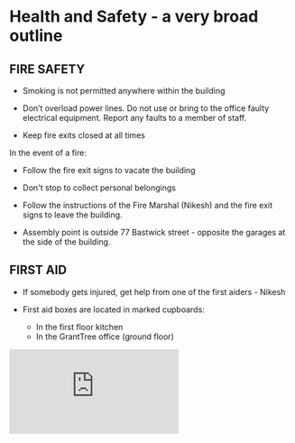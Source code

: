 Health and Safety - a very broad outline
========


FIRE SAFETY
------

* Smoking is not permitted anywhere within the building

* Don’t overload power lines. Do not use or bring to the office faulty electrical equipment. Report any faults to a member of staff.

* Keep fire exits closed at all times

In the event of a fire:

* Follow the fire exit signs to vacate the building

* Don't stop to collect personal belongings

* Follow the instructions of the Fire Marshal (Nikesh) and the fire exit signs to leave the building.

* Assembly point is outside 77 Bastwick street - opposite the garages at the side of the building.

FIRST AID
--------

* If somebody gets injured, get help from one of the first aiders - Nikesh

* First aid boxes are located in marked cupboards:
  - In the first floor kitchen
  - In the GrantTree office (ground floor)


![Tracking pixel](https://githubanalytics.herokuapp.com/course/pills/health_and_safety_at_treehouse.md)
